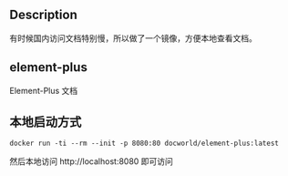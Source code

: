 ## Description

有时候国内访问文档特别慢，所以做了一个镜像，方便本地查看文档。

## element-plus

Element-Plus 文档

## 本地启动方式

```shell
docker run -ti --rm --init -p 8080:80 docworld/element-plus:latest
```

然后本地访问 http://localhost:8080 即可访问
